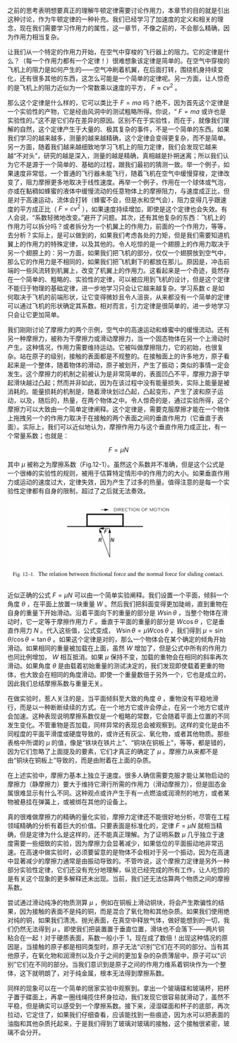 之前的思考表明想要真正的理解牛顿定律需要讨论作用力，本章节的目的就是引出这种讨论，作为牛顿定律的一种补充。我们已经学习了加速度的定义和相关的理念，现在我们需要学习作用力的属性，这一章节，不像之前的，不会那么精确，因为作用力相当复杂。

让我们从一个特定的作用力开始，在空气中穿梭的飞行器上的阻力。它的定律是什么？（每一个作用力都有一个定律！）很难想象该定律是简单的。在空气中穿梭的飞机上的阻力是如何产生的——空气冲刷着机翼，在后面打转，围绕机身持续变化，还有很多其他的东西，这怎么可能是一个简单的定律呢。另一方面，让人惊奇的是飞机上的阻力近似为一个常数乘以速度的平方， $F\approx cv^2$ 。

那么这个定律是什么样的，它可以类比于 $F=ma$ 吗？绝不，因为首先这个定律是一个实验性的产物，它是经由风洞中的测试粗略所得。你说，“ $F=ma$ 或许也是实验性的。”这不是它们存在差异的原因。区别不在于实验性，而在于，就像我们理解的自然，这个定律产生于大量的、极其复杂的事件，不是一个简单的东西。如果我们学习的越来越多，测量的越来越精确，这个定律会变得更复杂，而不是简单。另一方面，随着我们越来越细致地学习飞机上的阻力定律，我们会发现它越来越“不对头”，研究的越是深入，测量的越是精确，真相越是扑朔迷离；所以我们认为它不是源于一个简单的、基础的过程，跟我们最初的猜测一致。举一个例子，如果速度非常低，一个普通的飞行器未能飞行，随着飞机在空气中缓慢穿梭，定律改变了，阻力摩擦更多地取决于线性速度。再举一个例子，作用在一个球体或气泡，亦或在黏稠如蜂蜜的液体中缓慢流动的任意物体上的摩擦阻力，与速度成正比，但是对于高速运动，流体会打转（蜂蜜不会，但是水和空气会），阻力变得几乎跟速度的平方成正比（ $F=cv^2$ ），如果速度持续增加，即使是这个定律也会失效。有人会说，“系数轻微地改变。”避开了问题。其次，还有其他复杂的东西：飞机上的作用力可以拆分吗？或者拆分为一个机翼上的作用力，前面的一个作用力，等等，去分析？实际上，是可以做到的，如果我们考虑各处的力矩，但是我们需要知道机翼上的作用力的特殊定律，以及其他的。令人吃惊的是一个翅膀上的作用力取决于另一个翅膀上的：另一方面，如果我们把飞机的部分，仅仅一个翅膀放到空气中，那么它的作用力是不相同的，如果我们把飞机剩下的都放在那儿。原因是，冲击前端的一些风流转到机翼上，改变了机翼上的作用力。这看起来是一个奇迹，竟然存在一个简单的、粗略的、实验性的定律，可以被应用到飞机的设计，但是这个定律不能归于物理的基础定律，进一步地学习只会让它越来越复杂。学习系数 $c$ 是如何取决于飞机的前端形状，让它变得微妙且令人沮丧，从来都没有一个简单的定律可以通过飞机的形状确定其系数。相对而言，引力定律是很简单的，进一步地学习只会让它更加简单。

我们刚刚讨论了摩擦力的两个示例，空气中的高速运动和蜂蜜中的缓慢流动。还有另一种摩擦力，被称为干摩擦力或滑动摩擦力，当一个固态物体在另一个上滑动时产生。这种情况，作用力需要维持运动。它被叫做摩擦阻力，它的初始，也很复杂。站在原子的级别，接触的表面都是不规整的。在接触面上的许多地方，原子看起来是一个整体，随着物体的滑动，原子被划开，产生了振动；类似的事情一定会发生。这个摩擦力的机制之前被认为是非常简单的，表面凹凸不平，摩擦力源于举起滑块越过凸起；然而并非如此，因为在该过程中没有能量损失，实际上能量是被消耗的。能量损耗的机制是，随着滑块划过凸起，凸起变形，产生了波和原子运动，以及，随后的，热量，在两个物体之中。令人惊奇的是，通过实验所得，这个摩擦力可以大致由一个简单定律阐释。这个定律是，需要克服摩擦才能在一个物体上拖拽另一个的作用力取决于在接触的两个表面之间的垂直作用力（它垂直于表面）。实际上，我们可以近似地认为，摩擦作用力与这个垂直作用力成正比，有一个常量系数；也就是：

$$F=\mu N$$

其中 $\mu$ 被称之为摩擦系数（Fig.12-1）。虽然这个系数并不准确，但是这个公式是一个很棒的实验性的规则，被用于估算特定情形中的作用力的大小。如果垂直作用力或运动的速度过大，定律失效，因为产生了过多的热量。值得注意的是每一个实验性定律都有自身的限制，超过了之后就无法奏效。

![摩擦作用力与垂直作用力之间的关系，在滑动的接触中](/assets/volume-1/fig-12-1.png)

近似正确的公式 $F=\mu N$ 可以由一个简单实验阐释。我们设置一个平面，倾斜一个角度 $\theta$ ，在平面上放置一块重量 $W$ 。然后我们把斜面变得更加陡峭，直到重物在自身的重量下开始滑动。沿着平面向下的重量的部分是 $W\sin{\theta}$ ，当整个物体在滑动时，它一定等于摩擦作用力 $F$ 。垂直于平面的重量的部分是 $W\cos{\theta}$ ，它是垂直作用力 $N$ 。代入这些值，公式变成， $W\sin{\theta}=\mu W\cos{\theta}$ ，我们得到 $\mu=\sin{\theta}/\cos{\theta}=\tan{\theta}$ 。如果这个定律是对的，那么一个物体会在某个确定的倾角开始滑动。如果相同的重量被加载在上面，虽然 $W$ 增加了，但是公式中所有的作用力也同比例增加， $W$ 相互抵消。如果 $\mu$ 保持不变，加载的重物会在相同的斜率再次滑动。如果角度 $\theta$ 是由载着初始重量的测试决定的，我们发现即使载着更重的物体，也大致会在相同的角度滑动。即使一个重量数倍于另外一个，它也是成立的，因此我们总结摩擦系数与重量无关。

在做实验时，惹人关注的是，当平面倾斜至大致的角度 $\theta$ ，重物没有平稳地滑行，而是以一种断断续续的方式。在一个地方它或许会停止，在另一个地方它或许会加速。这种表现说明摩擦系数仅是一个粗略的常数，它会随着平面上位置的不同发生变化。不管重物是否加载，同样异常的表现总会被观察到。这样的变化是由不同程度的平面平滑度或硬度导致的，或许还有灰尘、氧化物，或者其他物质。那些表格中所谓的 $\mu$ 的值，像是“铁块在铁片上”、“铜块在铜板上”，等等，都是错的，因为它们忽略了上面提及的要素，它们才真正的确定了 $\mu$ 。摩擦力从来都不是由“铜块在铜板上”导致的，而是由附着在上面的杂质。

在上述实验中，摩擦力基本上独立于速度。很多人确信需要克服才能让某物启动的摩擦力（静摩擦力）要大于维持它滑行所需的作用力（滑动摩擦力），但是固态金属很难显示有什么不同。这种观点或许产生于有一点燃油或润滑剂的地方，或者某物被悬挂在弹簧上，或被绑在其他的设备上。

真的很难做摩擦力的精确的量化实验，摩擦力定律还不能很好地分析，尽管在工程领域精确的分析有着巨大的价值。只要表面是标准化的，定律 $F=\mu N$ 就相当精确，但是定律为什么是这样的，还不能真正理解。为了证明系数 $\mu$ 几乎独立于速度需要一些细致的实验，因为摩擦力会显著减少，如果低位的平面振动地非常迅速。在高速中做实验时，必须要留意的是物体不会相对于另一个振动，因为在高速中显著减少的摩擦力通常是由振动导致的。不管咋说，这个摩擦力定律是另外一种部分实验性定律，它们还没有充分地理解，纵览已经完成的所有工作，让人吃惊的是有关这个现象的更多解释还未出现。当前，我们还无法估算两个物质之间的摩擦系数。

尝试通过滑动纯净的物质测算 $\mu$ ，例如在铜板上滑动铜块，将会产生欺骗性的结果，因为接触的表面不是纯的铜，而是混合了氧化物和其他杂质。如果我们使用绝对纯的铜，如果我们清洗、抛光表面，在真空中释放气体，做好能想到的一切，我们仍然无法得到 $\mu$ 。即使我们把装置置于垂直位置，滑块也不会落下——两片铜粘合在一起！对于硬质表面，系数一般小于 1，现在成了数倍！出现这种情况的原因是，当接触的原子都是相同类型时，原子无法“识别”它们在不同的部分。当有其他原子，在氧化物和润滑剂以及介于之间的更加复杂的杂质薄层中，原子可以“识别”它们在不同的部分。当我们意识到是原子之间的作用力维系着铜块作为一个整体，这下就明朗了，对于纯金属，根本无法得到摩擦系数。

同样的现象可以在一个简单的居家实验中观察到。拿出一个玻璃碟和玻璃杯，把杯子置于碟面上，再拿一圈线绳揽住杯身拉动，我们发现它很容易就滑动了，虽然不平稳，但是确实可以感受到一个摩擦系数。接下来，浸湿碟面和杯子的底部，再次拉动，它定住了，如果我们仔细查看，应该能找到一些痕迹，因为水可以把表面的油脂和其他杂质托起来，于是我们得到了玻璃对玻璃的接触，这个接触很紧密，玻璃不会分开。
